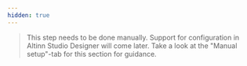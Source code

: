 ```yaml
---
hidden: true
---
```


> This step needs to be done manually. Support for configuration in Altinn Studio Designer will come later.
> Take a look at the "Manual setup"-tab for this section for guidance.
